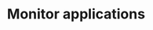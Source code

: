 ---
sidebar_position: 280
title: Monitor applications
description: Monitor your Kafka applications using Conduktor
---